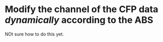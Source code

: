 # Modify the channel of the CFP data _dynamically_ according to the ABS 

NOt sure how to do this yet. 
